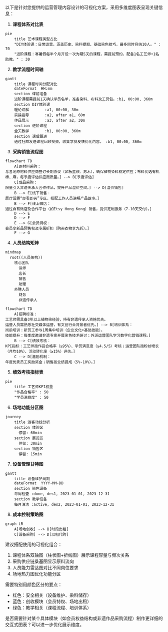 以下是针对您提供的运营管理内容设计的可视化方案，采用多维度图表呈现关键信息：

1. **课程体系对比表**
```mermaid
pie
    title 艺术课程类型占比
    "DIY体验课：日常运营，涵盖历史、染料提取、基础染色技巧，最多同时容纳10人。" : 70
    "进阶课程：寒暑假每半个月开设一次为期5天的课程，需提前预约，配备1名工艺师+1名助教。" : 30
```

2. **教学流程时间轴**
```mermaid
gantt
    title 课程时间分配对比
    dateFormat  HH:mm
    section 课前准备
    进阶课程需提前1天确认学员名单，准备染料、布料及工具包。:b1, 00:00, 360m
    section DIY体验课
    理论讲解       :a1, 00:00, 30m
    实操指导       :a2, after a1, 60m
    作品展示       :a3, after a2, 30m
    section 进阶课程
    全天教学       :b1, 00:00, 360m
    section 课后跟进
    通过社群发送课程回顾视频，收集学员反馈优化内容。 :b1, 00:00, 360m
```

3. **采购销售流程图**
```mermaid
flowchart TD
    A[原材料采购：
与各地原材料供应商签订长期协议（如板蓝根、苏木），确保植物染料稳定供应；布料优选有机棉、麻，每季度评估供应商质量。] --> B[季度评估]
    C[成品采购：
限量引入非遗传承人合作作品，提升产品溢价空间。] --> D[溢价销售]
    B --> E[线下销售：
展厅设置“即看即买”专区，搭配工作人员讲解产品故事。]
    B --> F[线上微店：
通过自有微店及合作平台（如Etsy Hong Kong）销售，提供定制服务（7-10天交付）。]
    D --> E
    D --> F
    E --> G[会员特权：
会员享新品预售权及专属折扣（购买衣物享九折）。]
    F --> G
```

4. **人员结构矩阵**
```mermaid
mindmap
  root((人员架构))
    核心团队
      讲师
      店长
      销售
      助理
    外聘人员
      财务
      非遗传承人
```

```mermaid
flowchart TD
    A[招聘标准：
工艺师需具备3年以上植物染经验，持有非遗传承人资格优先。
运营人员需熟悉社交媒体运营，有文创行业背景者优先。] --> B[培训体系：
岗前培训：新员工参与1周集中培训（企业文化+基础技能）。
技能提升：每季度邀请非遗专家开展染色技术研讨；外派运营团队学习数字化营销课程。]
    B --> C[绩效考核：
KPI指标：工艺师按作品合格率（≥95%）、学员满意度（≥4.5/5）考核；运营团队按粉丝增长（月均10%）、活动转化率（≥15%）评估。]
    C --> D[激励机制：
年度优秀员工奖励奖金；销售按业绩提成（5%-10%）。]
```

5. **绩效考核指标表**
```mermaid
pie
    title 工艺师KPI权重
    "作品合格率" : 50
    "学员满意度" : 50
```

6. **场地功能分区图**
```mermaid
journey
    title 游客动线分析
    section 体验区
      停留: 60min
    section 展览区
      停留: 30min
    section 销售区
      停留: 15min
```

7. **设备管理甘特图**
```mermaid
gantt
    title 设备维护周期
    dateFormat  YYYY-MM-DD
    section 染色设备
    每周检查 :done, des1, 2023-01-01, 2023-12-31
    section 教学设备
    每月清洁 :active, des2, 2023-01-01, 2023-12-31
```

8. **成本控制策略图**
```mermaid
graph LR
    A[场地创收] --> B[时段出租]
    C[设备采购] --> D[以租代购]
```

建议搭配使用的可视化组合：
1. 课程体系双轴图（柱状图+折线图）展示课程容量与频次关系
2. 采购供应链桑基图显示原料流向
3. 人员能力雷达图对比不同岗位要求
4. 场地热力图优化功能分区

需要特别用颜色区分的要点：
- 红色：安全相关（设备维护、染料储存）
- 蓝色：创收模块（会员特权、场地出租）
- 绿色：教学相关（课程流程、培训体系）

是否需要针对某个具体模块（如会员权益结构或非遗作品采购流程）制作更详细的交互式图表？可以进一步优化展示维度。
